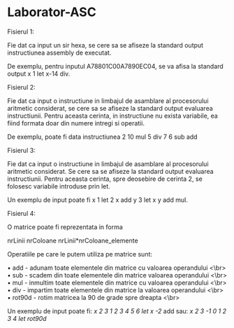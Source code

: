 # Laborator-ASC

Fisierul 1:

Fie dat ca input un sir hexa, se cere sa se afiseze la standard output instructiunea assembly de
executat.

De exemplu, pentru inputul A78801C00A7890EC04, se va afisa la standard output x 1 let x-14 div.

Fisierul 2:

Fie dat ca input o instructiune in limbajul de asamblare al procesorului aritmetic considerat, se
cere sa se afiseze la standard output evaluarea instructiunii. Pentru aceasta cerinta, in instructiune
nu exista variabile, ea fiind formata doar din numere intregi si operatii.

De exemplu, poate fi data instructiunea 2 10 mul 5 div 7 6 sub add

Fisierul 3:

Fie dat ca input o instructiune in limbajul de asamblare al procesorului aritmetic considerat. Se
cere sa se afiseze la standard output evaluarea instructiunii. Pentru aceasta cerinta, spre deosebire
de cerinta 2, se folosesc variabile introduse prin let.

Un exemplu de input poate fi x 1 let 2 x add y 3 let x y add mul.

Fisierul 4:

O matrice poate fi reprezentata in forma

nrLinii nrColoane nrLinii*nrColoane_elemente

Operatiile pe care le putem utiliza pe matrice sunt:

• add - adunam toate elementele din matrice cu valoarea operandului <\br>
• sub - scadem din toate elementele din matrice valoarea operandului <\br>
• mul - inmultim toate elementele din matrice cu valoarea operandului <\br>
• div - impartim toate elementele din matrice la valoarea operandului <\br>
• rot90d - rotim matricea la 90 de grade spre dreapta <\br>

Un exemplu de input poate fi: *x 2 3 1 2 3 4 5 6 let x -2* add sau: *x 2 3 -1 0 1 2 3 4 let rot90d*
